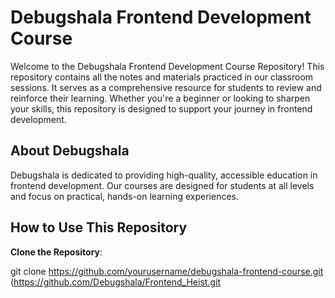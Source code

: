 # Debugshala Frontend Development Course

Welcome to the Debugshala Frontend Development Course Repository! This repository contains all the notes and materials practiced in our classroom sessions. It serves as a comprehensive resource for students to review and reinforce their learning. Whether you're a beginner or looking to sharpen your skills, this repository is designed to support your journey in frontend development.

## About Debugshala

Debugshala is dedicated to providing high-quality, accessible education in frontend development. Our courses are designed for students at all levels and focus on practical, hands-on learning experiences.

## How to Use This Repository

**Clone the Repository**:
   
   git clone https://github.com/yourusername/debugshala-frontend-course.git
   (https://github.com/Debugshala/Frontend_Heist.git
